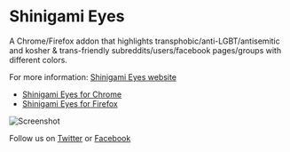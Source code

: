# Shinigami Eyes

A Chrome/Firefox addon that highlights transphobic/anti-LGBT/antisemitic and kosher & trans-friendly subreddits/users/facebook pages/groups with different colors.

For more information: [Shinigami Eyes website](https://shinigami-eyes.github.io/)

* [Shinigami Eyes for Chrome](https://chrome.google.com/webstore/detail/ijcpiojgefnkmcadacmacogglhjdjphj/)
* [Shinigami Eyes for Firefox](https://addons.mozilla.org/en-US/firefox/addon/shinigami-eyes/)



![Screenshot](https://raw.githubusercontent.com/shinigami-eyes/shinigami-eyes/master/images/preview.png)

Follow us on [Twitter](https://www.twitter.com/ShinigamiEyesT) or [Facebook](https://www.facebook.com/ShinigamiEyesT)

